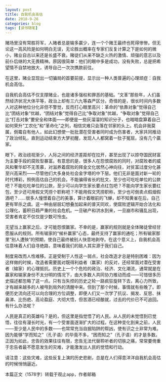 ```yaml
---
layout: post
title: 自我机会高估
date: 2018-9-26
categories: blog
tags: [读书随笔]
---
```


赌场里没有常胜将军，人赌者总是输多贏少，连一个个赌王最终也死得惨惨。但无论这一高风险是如何明白无误，无论胜出概率在专家们反复计算之下是如何的微小，赌业自古以来还是长盛不衰。赌徒们从来不缺乏火热的激情、顽强的意志以及前仆后继的大无畏精神。原因很简单：他们的眼中多是成功，没有失败，总是把希望情不自禁地放大，诱导自己一次次携款前往。

在这里，赌业显现出一切骗局的首要前提，显示出一种人类普遍的心理顽症：自我机会高估。

自我机会高估不仅支撑赌业，也是诸多强权和罪恶的基础。“文革”那些年，人们虽然经济状况大体平等，政治上却有三六九等森严区分。奇怪的是，很长时间内多数人对这种地位分化非但不警觉，反而打心眼里高兴：革命的“依靠对象”觉得自己比“团结对象”优越，“团结对象”觉得自己比“争取对象”优越，“争取对象”觉得自己比“打击对象”要安全和体面——即便是一些灰溜溜的知识分子，也暗暗盘算着自己如何荣升“工农化”和“革命化”之列，相信灾难只会落在邻家的头上。机会非我莫属，倒霉自有他人，如此幻想使一批批潜在受害者同时成为伤害者，大家共同推动了政治倾轧，直到运动结束方大梦初醒，发现人人都窝着一肚子冤屈，没有几个贏家。

眼下，政治歧视渐少，人际之间的经济差距却在拉开，甚至出现了以掠夺国民财富为主要手段的腐败型暴富。有意思的是，很多人在怨恨腐败的同时，对腐败者的威风和奢华却不无羡慕，对滋养着腐败的拜金文化居然心神向往，对贫富过度分化甚至兴高采烈——尽管他们大多身处社会金字塔的中下层。他们无非是面对新一轮的时代博彩，照例高估自己的机会。不能骗得省长的批文，至少也可吃吃单位的公款吧？不能吃吃单位的公款，至少可以向学生家长要点红包吧？不能向学生家长要红包，至少还可用假文凭捞个职称吧？不能用假文凭捞职称，至少也可倒卖点假烟假酒吧？……很多人憧憬着自己的美事，算计着眼前的飞蝉，却不知黄雀在后，自己更有宰杀之虞。这一种由层层幻想叠加起来的普天同欢，使腐败逻辑开始合法化和公理化，蓄积日趋严重的社会危机。一旦破产和洪水到来，一旦崩市和骚乱出现，受害者肯定不仅仅是少数可怜虫。

无望当上赢家之后，才可能怨恨赢家。不幸的是，赢家的规则就是全体赌徒曾经甘愿服从的规则。所有输家的“候补赢家”心态，最终支持了赢家的通吃；所有输家那里“别人遭殃”的预期，使自己最终被别人快意地剥夺。在这个意义上，自我机会高估意味着人们自寻绝路，意味着我们的敌人其实源于我们自己。

制度易改而人性难移。正是受制于人性这一弱点，社会改造才总是特别困难：因为这样做的时候，改造者需要面对既得利益者（赢家）的反对，还经常面对潜在受害者（输家）的心理抵抗。历史上一个个危险的政治、经济、文化潮流，通常就是在赢家和输家身份不太分明的情况下，由大多数人共同协力推动而成——可惜很多历史描述都忽略了这一点。只有当失控的历史之轮一路疯狂旋转下去，离心力所致，才有越来越多的人被甩到局外的清醒中来。但到了那个时候，事情就有些晚了。即便历史流向还可以向合理的方位调整，即便人们又一次学了抗议、揭发、反思、抹鼻涕、比伤疤、高论盈庭、大彻大悟，但苦酒已经酿就，过去的代价已不可追回。有什么办法呢？

人民是真正的英雄吗？是的，但这里是指觉悟了的人民。从人民的未觉悟到已觉悟，往往有漫长时光，有一个受害面逐渐扩大的过程。在这种变化到来之前，人民——至少是人民中的多数——也常常充当自掘陷阱的帮凶，使有识之士非常为难。因为能够“学而知之”（孔子语）的毕竟不多，“困而知之”（孔子语）的才是多数。正因为如此，忠告的效果往往有限，忠告无法代替聆听者的切肤之痛，常常要倚重于忠告者最不愿意发生的灾难，才能激发出人民的觉悟和行动。

请注意：这些灾难，这些反复上演的历史悲剧，总是在人们得意洋洋自我机会高估的时候悄悄逼近。

本篇正文（1578字）转载于观止app，作者邮箱

